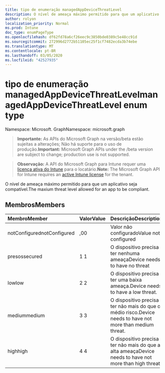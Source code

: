 ```yaml
---
title: tipo de enumeração managedAppDeviceThreatLevel
description: O nível de ameaça máximo permitido para que um aplicativo seja compatível.
author: rolyon
localization_priority: Normal
ms.prod: Intune
doc_type: enumPageType
ms.openlocfilehash: df62fd78a6cf26eec9c3850bde0389c5e48cc91d
ms.sourcegitcommit: 272996d2772b51105ec25f1cf7482ecda3b74ebe
ms.translationtype: MT
ms.contentlocale: pt-BR
ms.lasthandoff: 03/05/2020
ms.locfileid: "42527935"
---
```

# <a name="managedappdevicethreatlevel-enum-type"></a><span data-ttu-id="2d94d-103">tipo de enumeração managedAppDeviceThreatLevel</span><span class="sxs-lookup"><span data-stu-id="2d94d-103">managedAppDeviceThreatLevel enum type</span></span>

<span data-ttu-id="2d94d-104">Namespace: Microsoft. Graph</span><span class="sxs-lookup"><span data-stu-id="2d94d-104">Namespace: microsoft.graph</span></span>

> <span data-ttu-id="2d94d-105">**Importante:** As APIs do Microsoft Graph na versão/beta estão sujeitas a alterações; Não há suporte para o uso de produção.</span><span class="sxs-lookup"><span data-stu-id="2d94d-105">**Important:** Microsoft Graph APIs under the /beta version are subject to change; production use is not supported.</span></span>

> <span data-ttu-id="2d94d-106">**Observação:** A API do Microsoft Graph para Intune requer uma [licença ativa do Intune](https://go.microsoft.com/fwlink/?linkid=839381) para o locatário.</span><span class="sxs-lookup"><span data-stu-id="2d94d-106">**Note:** The Microsoft Graph API for Intune requires an [active Intune license](https://go.microsoft.com/fwlink/?linkid=839381) for the tenant.</span></span>

<span data-ttu-id="2d94d-107">O nível de ameaça máximo permitido para que um aplicativo seja compatível.</span><span class="sxs-lookup"><span data-stu-id="2d94d-107">The maxium threat level allowed for an app to be compliant.</span></span>

## <a name="members"></a><span data-ttu-id="2d94d-108">Membros</span><span class="sxs-lookup"><span data-stu-id="2d94d-108">Members</span></span>
|<span data-ttu-id="2d94d-109">Membro</span><span class="sxs-lookup"><span data-stu-id="2d94d-109">Member</span></span>|<span data-ttu-id="2d94d-110">Valor</span><span class="sxs-lookup"><span data-stu-id="2d94d-110">Value</span></span>|<span data-ttu-id="2d94d-111">Descrição</span><span class="sxs-lookup"><span data-stu-id="2d94d-111">Description</span></span>|
|:---|:---|:---|
|<span data-ttu-id="2d94d-112">notConfigured</span><span class="sxs-lookup"><span data-stu-id="2d94d-112">notConfigured</span></span>|<span data-ttu-id="2d94d-113">,0</span><span class="sxs-lookup"><span data-stu-id="2d94d-113">0</span></span>|<span data-ttu-id="2d94d-114">Valor não configurado</span><span class="sxs-lookup"><span data-stu-id="2d94d-114">Value not configured</span></span>|
|<span data-ttu-id="2d94d-115">presos</span><span class="sxs-lookup"><span data-stu-id="2d94d-115">secured</span></span>|<span data-ttu-id="2d94d-116">1 </span><span class="sxs-lookup"><span data-stu-id="2d94d-116">1</span></span>|<span data-ttu-id="2d94d-117">O dispositivo precisa ter nenhuma ameaça</span><span class="sxs-lookup"><span data-stu-id="2d94d-117">Device needs to have no threat</span></span>|
|<span data-ttu-id="2d94d-118">low</span><span class="sxs-lookup"><span data-stu-id="2d94d-118">low</span></span>|<span data-ttu-id="2d94d-119">2 </span><span class="sxs-lookup"><span data-stu-id="2d94d-119">2</span></span>|<span data-ttu-id="2d94d-120">O dispositivo precisa ter uma baixa ameaça.</span><span class="sxs-lookup"><span data-stu-id="2d94d-120">Device needs to have a low threat.</span></span>|
|<span data-ttu-id="2d94d-121">medium</span><span class="sxs-lookup"><span data-stu-id="2d94d-121">medium</span></span>|<span data-ttu-id="2d94d-122">3 </span><span class="sxs-lookup"><span data-stu-id="2d94d-122">3</span></span>|<span data-ttu-id="2d94d-123">O dispositivo precisa ter não mais do que o médio risco.</span><span class="sxs-lookup"><span data-stu-id="2d94d-123">Device needs to have not more than medium threat.</span></span>|
|<span data-ttu-id="2d94d-124">high</span><span class="sxs-lookup"><span data-stu-id="2d94d-124">high</span></span>|<span data-ttu-id="2d94d-125">4 </span><span class="sxs-lookup"><span data-stu-id="2d94d-125">4</span></span>|<span data-ttu-id="2d94d-126">O dispositivo precisa ter não mais do que a alta ameaça</span><span class="sxs-lookup"><span data-stu-id="2d94d-126">Device needs to have not more than high threat</span></span>|



